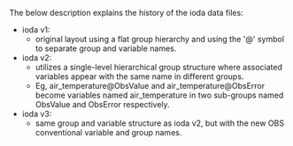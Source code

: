 The below description explains the history of the ioda data files:

* ioda v1:
    * original layout using a flat group hierarchy and using the '@' symbol to separate group and variable names.
* ioda v2: 
    * utilizes a single-level hierarchical group structure where associated variables appear with the same name in different groups.
    * Eg, air_temperature@ObsValue and air_temperature@ObsError become variables named air_temperature in two sub-groups named ObsValue and ObsError respectively.
* ioda v3:
    * same group and variable structure as ioda v2, but with the new OBS conventional variable and group names.
